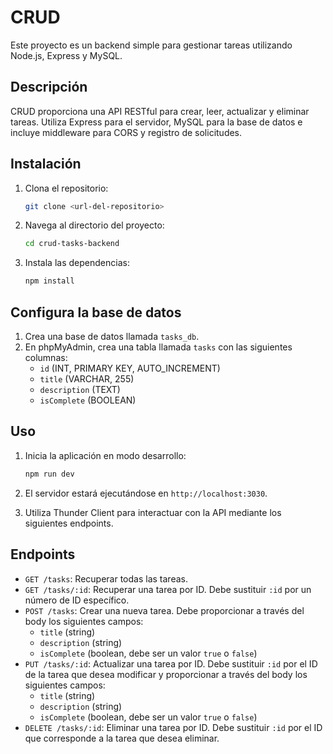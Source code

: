 # CRUD

Este proyecto es un backend simple para gestionar tareas utilizando Node.js, Express y MySQL.

## Descripción

CRUD proporciona una API RESTful para crear, leer, actualizar y eliminar tareas. 
Utiliza Express para el servidor, MySQL para la base de datos e incluye middleware para CORS y registro de solicitudes.

## Instalación

1. Clona el repositorio:
    ```sh
    git clone <url-del-repositorio>
    ```
2. Navega al directorio del proyecto:
    ```sh
    cd crud-tasks-backend
    ```
3. Instala las dependencias:
    ```sh
    npm install
    ```
    

## Configura la base de datos

1. Crea una base de datos llamada `tasks_db`.
2. En phpMyAdmin, crea una tabla llamada `tasks` con las siguientes columnas:
    - `id` (INT, PRIMARY KEY, AUTO_INCREMENT)
    - `title` (VARCHAR, 255)
    - `description` (TEXT)
    - `isComplete` (BOOLEAN)
    
## Uso

1. Inicia la aplicación en modo desarrollo:
    ```sh
    npm run dev
    ```
2. El servidor estará ejecutándose en `http://localhost:3030`.

3. Utiliza Thunder Client para interactuar con la API mediante los siguientes endpoints.



## Endpoints

- `GET /tasks`: Recuperar todas las tareas.
- `GET /tasks/:id`: Recuperar una tarea por ID. Debe sustituir `:id` por un número de ID específico.
- `POST /tasks`: Crear una nueva tarea. Debe proporcionar a través del body los siguientes campos:
  - `title` (string)
  - `description` (string)
  - `isComplete` (boolean, debe ser un valor `true` o `false`)
- `PUT /tasks/:id`: Actualizar una tarea por ID. Debe sustituir `:id` por el ID de la tarea que desea modificar y proporcionar a través del body los siguientes campos:
  - `title` (string)
  - `description` (string)
  - `isComplete` (boolean, debe ser un valor `true` o `false`)
- `DELETE /tasks/:id`: Eliminar una tarea por ID. Debe sustituir `:id` por el ID que corresponde a la tarea que desea eliminar.
